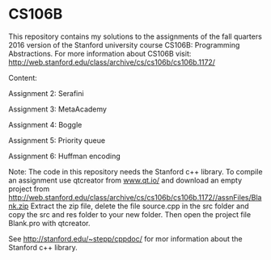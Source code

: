 ﻿# CS106B
This repository contains my solutions to the assignments of the fall quarters 2016 version of the Stanford university course CS106B: Programming Abstractions. 
For more information about CS106B visit: http://web.stanford.edu/class/archive/cs/cs106b/cs106b.1172/

Content:

Assignment 2: Serafini

 
Assignment 3: MetaAcademy


Assignment 4: Boggle


Assignment 5: Priority queue


Assignment 6: Huffman encoding


Note: The code in this repository needs the Stanford c++ library. To compile an assignment use qtcreator from www.qt.io/ and download an empty project from http://web.stanford.edu/class/archive/cs/cs106b/cs106b.1172//assnFiles/Blank.zip
Extract the zip file, delete the file source.cpp in the src folder and copy the src and res folder to your new folder. Then open the project file Blank.pro with qtcreator. 

See http://stanford.edu/~stepp/cppdoc/ for mor information about the Stanford c++  library.
